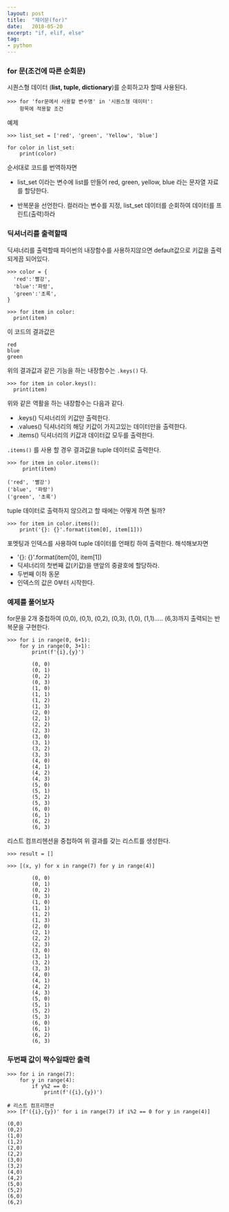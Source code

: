 ```yaml
---
layout: post
title:  "제어문(for)"
date:   2018-05-20
excerpt: "if, elif, else"
tag:
- python
---
```

### for 문(조건에 따른 순회문)

시퀀스형 데이터 (**list, tuple, dictionary**)를 순회하고자 할때 사용된다.

```
>>> for 'for문에서 사용할 변수명' in '시퀀스형 데이터':
    항목에 적용할 조건
```

예제
```
>>> list_set = ['red', 'green', 'Yellow', 'blue']

for color in list_set:
    print(color)
```
순서대로 코드를 번역하자면

* list_set 이라는 변수에 list를 만들어 red, green, yellow, blue 라는 문자열 자료를 할당한다.

* 반복문을 선언한다. 컬러라는 변수를 지정, list_set 데이터를 순회하여 데이터를 프린트(출력)하라

### 딕셔너리를 출력할때

딕셔너리를 출력할때 파이썬의 내장함수를 사용하지않으면 default값으로 키값을 출력되게끔 되어있다.
```
>>> color = {
  'red':'빨강',
  'blue':'파랑',
  'green':'초록',
}

>>> for item in color:
  print(item)
```
이 코드의 결과값은
```
red
blue
green
```
위의 결과값과 같은 기능을 하는 내장함수는 ```.keys()``` 다.
```
>>> for item in color.keys():
  print(item)
```
위와 같은 역활을 하는 내장함수는 다음과 같다.

* .keys() 딕셔너리의 키값만 출력한다.
* .values() 딕셔너리의 해당 키값이 가지고있는 데이터만을 출력한다.
* .items() 딕셔너리의 키값과 데이터값 모두를 출력한다.

```.items()``` 를 사용 할 경우 결과값을 tuple 데이터로 출력한다.
```
>>> for item in color.items():
     print(item)

('red', '빨강')
('blue', '파랑')
('green', '초록')
```

tuple 데이터로 출력하지 않으려고 할 때에는 어떻게 하면 될까?
```
>>> for item in color.items():
    print('{}: {}'.format(item[0], item[1]))
```
포멧팅과 인덱스를 사용하여 tuple 데이터를 언패킹 하여 출력한다.
해석해보자면
* '{}: {}'.format(item[0], item[1])
* 딕셔너리의 첫번째 값(키값)을 맨앞의 중괄호에 할당하라.
* 두번째 이하 동문
* 인덱스의 값은 0부터 시작한다.

### 예제를 풀어보자

for문을 2개 중첩하여 (0,0), (0,1), (0,2), (0,3), (1,0), (1,1)..... (6,3)까지 출력되는 반복문을 구현한다.

```
>>> for i in range(0, 6+1):
    for y in range(0, 3+1):
        print(f'{i},{y}')

        (0, 0)
        (0, 1)
        (0, 2)
        (0, 3)
        (1, 0)
        (1, 1)
        (1, 2)
        (1, 3)
        (2, 0)
        (2, 1)
        (2, 2)
        (2, 3)
        (3, 0)
        (3, 1)
        (3, 2)
        (3, 3)
        (4, 0)
        (4, 1)
        (4, 2)
        (4, 3)
        (5, 0)
        (5, 1)
        (5, 2)
        (5, 3)
        (6, 0)
        (6, 1)
        (6, 2)
        (6, 3)
```

리스트 컴프리헨션을 중첩하여 위 결과를 갖는 리스트를 생성한다.

```
>>> result = []

>>> [(x, y) for x in range(7) for y in range(4)]

        (0, 0)
        (0, 1)
        (0, 2)
        (0, 3)
        (1, 0)
        (1, 1)
        (1, 2)
        (1, 3)
        (2, 0)
        (2, 1)
        (2, 2)
        (2, 3)
        (3, 0)
        (3, 1)
        (3, 2)
        (3, 3)
        (4, 0)
        (4, 1)
        (4, 2)
        (4, 3)
        (5, 0)
        (5, 1)
        (5, 2)
        (5, 3)
        (6, 0)
        (6, 1)
        (6, 2)
        (6, 3)
```

### 두번째 값이 짝수일때만 출력

```
>>> for i in range(7):
    for y in range(4):
        if y%2 == 0:
            print(f'({i},{y})')

# 리스트 컴프리헨션
>>> [f'({i},{y})' for i in range(7) if i%2 == 0 for y in range(4)]

(0,0)
(0,2)
(1,0)
(1,2)
(2,0)
(2,2)
(3,0)
(3,2)
(4,0)
(4,2)
(5,0)
(5,2)
(6,0)
(6,2)
```
